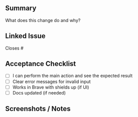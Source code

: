 ## Summary
What does this change do and why?

## Linked Issue
Closes #<issue-number>

## Acceptance Checklist
- [ ] I can perform the main action and see the expected result
- [ ] Clear error messages for invalid input
- [ ] Works in Brave with shields up (if UI)
- [ ] Docs updated (if needed)

## Screenshots / Notes
